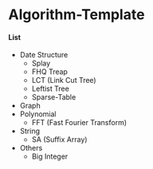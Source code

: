 # Algorithm-Template



#### List

- Date Structure
  - Splay
  - FHQ Treap
  - LCT (Link Cut Tree)
  - Leftist Tree
  - Sparse-Table
- Graph
- Polynomial
  - FFT (Fast Fourier Transform)
- String
  - SA (Suffix Array)
- Others
  - Big Integer